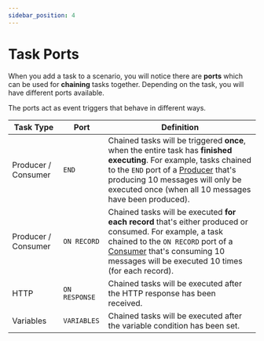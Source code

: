 ```yaml
---
sidebar_position: 4
---
```


# Task Ports

When you add a task to a scenario, you will notice there are **ports** which can be used for **chaining** tasks together. Depending on the task, you will have different ports available.

The ports act as event triggers that behave in different ways.&#x20;

| Task Type           | Port          | Definition                                                                                                                                                                                                                                                                                                |
| ------------------- | ------------- | --------------------------------------------------------------------------------------------------------------------------------------------------------------------------------------------------------------------------------------------------------------------------------------------------------- |
| Producer / Consumer | `END`         | Chained tasks will be triggered **once**, when the entire task has **finished executing**. For example, tasks chained to the `END` port of a [Producer](./features/building-tests/tasks/producer-task) that's producing 10 messages will only be executed once (when all 10 messages have been produced). |
| Producer / Consumer | `ON RECORD`   | Chained tasks will be executed **for each record** that's either produced or consumed. For example, a task chained to the `ON RECORD` port of a [Consumer](./features/building-tests/tasks/consumer-task) that's consuming 10 messages will be executed 10 times (for each record).                       |
| HTTP                | `ON RESPONSE` | Chained tasks will be executed after the HTTP response has been received.                                                                                                                                                                                                                                 |
| Variables           | `VARIABLES`   | Chained tasks will be executed after the variable condition has been set.                                                                                                                                                                                                                                 |
